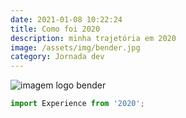 ```yaml
---
date: 2021-01-08 10:22:24
title: Como foi 2020
description: minha trajetória em 2020
image: /assets/img/bender.jpg
category: Jornada dev
---
```

![imagem logo bender](/assets/img/bender.jpg)

```javascript
import Experience from '2020';
```